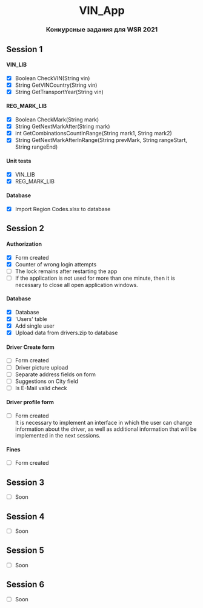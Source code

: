 <div align="center">

# VIN_App
### Конкурсные задания для WSR 2021

</div>

## Session 1
  #### VIN_LIB
  - [x] Boolean CheckVIN(String vin)
  - [x] String GetVINCountry(String vin)
  - [x] String GetTransportYear(String vin)
  #### REG_MARK_LIB
  - [x] Boolean CheckMark(String mark)
  - [x] String GetNextMarkAfter(String mark)
  - [x] int GetCombinationsCountInRange(String mark1, String mark2)
  - [x] String GetNextMarkAfterInRange(String prevMark, String rangeStart, String rangeEnd)
   #### Unit tests
  - [x] VIN_LIB
  - [x] REG_MARK_LIB
   #### Database
  - [x] Import Region Codes.xlsx to database
## Session 2
  #### Authorization
  - [x] Form created
  - [x] Counter of wrong login attempts
  - [ ] The lock remains after restarting the app
  - [ ] If the application is not used for more than one minute, then it is necessary to close all open application windows. 
  #### Database
  - [x] Database
  - [x] 'Users' table 
  - [x] Add single user
  - [x] Upload data from drivers.zip to database

  #### Driver Create form
  - [ ] Form created
  - [ ] Driver picture upload
  - [ ] Separate address fields on form
  - [ ] Suggestions on City field
  - [ ] Is E-Mail valid check
  #### Driver profile form
  - [ ] Form created<br>
It is necessary to implement an interface in which the user can change information about the driver, as well as additional    information that will be implemented in the next sessions.
  #### Fines
  - [ ] Form created<br>

## Session 3
  - [ ] Soon
## Session 4
  - [ ] Soon
## Session 5
  - [ ] Soon
## Session 6
  - [ ] Soon
